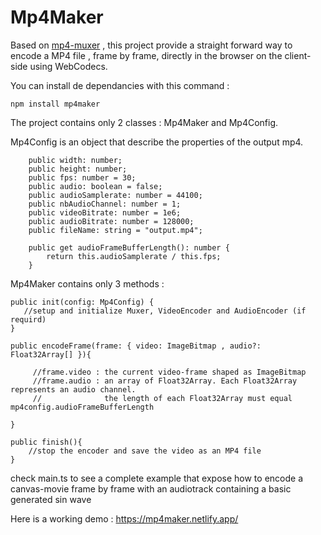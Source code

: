 # Mp4Maker

Based on [mp4-muxer](https://github.com/Vanilagy/mp4-muxer) , this project provide a straight forward way to encode a MP4 file , frame by frame, directly in the browser on the client-side using WebCodecs. 

You can install de dependancies with this command :
```
npm install mp4maker
```


The project contains only 2 classes : Mp4Maker and Mp4Config. 

Mp4Config is an object that describe the properties of the output mp4.

```
    public width: number;
    public height: number;
    public fps: number = 30;
    public audio: boolean = false;
    public audioSamplerate: number = 44100;
    public nbAudioChannel: number = 1;
    public videoBitrate: number = 1e6;
    public audioBitrate: number = 128000;
    public fileName: string = "output.mp4";
    
    public get audioFrameBufferLength(): number {
        return this.audioSamplerate / this.fps;
    }  
```

Mp4Maker contains only 3 methods : 

```
public init(config: Mp4Config) {
   //setup and initialize Muxer, VideoEncoder and AudioEncoder (if requird)
}

public encodeFrame(frame: { video: ImageBitmap , audio?: Float32Array[] }){
    
     //frame.video : the current video-frame shaped as ImageBitmap 
     //frame.audio : an array of Float32Array. Each Float32Array represents an audio channel.
     //              the length of each Float32Array must equal mp4config.audioFrameBufferLength

}

public finish(){
    //stop the encoder and save the video as an MP4 file
}

```

check main.ts to see a complete example that expose how to encode a canvas-movie frame by frame with an audiotrack containing a basic generated sin wave 

Here is a working demo : https://mp4maker.netlify.app/


